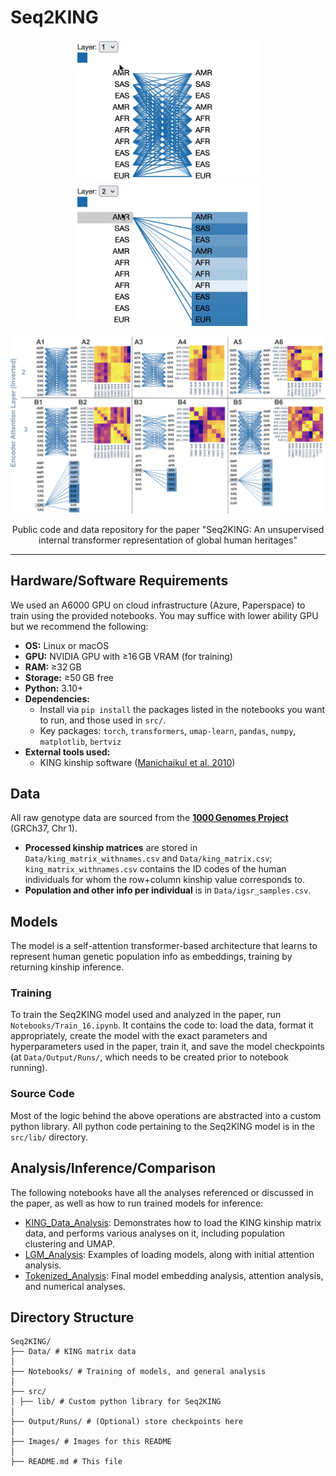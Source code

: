 # Seq2KING

<p float="left" align="middle">
  <img src="Images/example_layer1.gif" width="300" />
  <img src="Images/example_layer2.gif" width="300" />
</p>


![Inverted self-attention layer weights](Images/Attention_bert_inverted.png)

<p align="middle">
Public code and data repository for the paper "Seq2KING: An unsupervised internal transformer representation of global human heritages"
</p>

---

## Hardware/Software Requirements

We used an A6000 GPU on cloud infrastructure (Azure, Paperspace) to train using the provided notebooks. You may suffice with lower ability GPU but we recommend the following:

- **OS:** Linux or macOS
- **GPU:** NVIDIA GPU with ≥16 GB VRAM (for training)
- **RAM:** ≥32 GB
- **Storage:** ≥50 GB free
- **Python:** 3.10+
- **Dependencies:**
  - Install via `pip install` the packages listed in the notebooks you want to run, and those used in `src/`.
  - Key packages: `torch`, `transformers`, `umap-learn`, `pandas`, `numpy`, `matplotlib`, `bertviz`
- **External tools used:**
  - KING kinship software ([Manichaikul et al. 2010](https://doi.org/10.1093/bioinformatics/btq559))

## Data

All raw genotype data are sourced from the [**1000 Genomes Project**](https://www.internationalgenome.org/) (GRCh37, Chr 1).

- **Processed kinship matrices** are stored in `Data/king_matrix_withnames.csv` and `Data/king_matrix.csv`; `king_matrix_withnames.csv` contains the ID codes of the human individuals for whom the row+column kinship value corresponds to.
- **Population and other info per individual** is in `Data/igsr_samples.csv`.

## Models

The model is a self-attention transformer-based architecture that learns to represent human genetic population info as embeddings, training by returning kinship inference.

### Training

To train the Seq2KING model used and analyzed in the paper, run `Notebooks/Train_16.ipynb`. It contains the code to: load the data, format it appropriately, create the model with the exact parameters and hyperparameters used in the paper, train it, and save the model checkpoints (at `Data/Output/Runs/`, which needs to be created prior to notebook running).

### Source Code

Most of the logic behind the above operations are abstracted into a custom python library. All python code pertaining to the Seq2KING model is in the `src/lib/` directory.

## Analysis/Inference/Comparison

The following notebooks have all the analyses referenced or discussed in the paper, as well as how to run trained models for inference:

- [KING_Data_Analysis](Notebooks/KING_Data_Analysis.ipynb): Demonstrates how to load the KING kinship matrix data, and performs various analyses on it, including population clustering and UMAP.
- [LGM_Analysis](Notebooks/LGM_Analysis.ipynb): Examples of loading models, along with initial attention analysis.
- [Tokenized_Analysis](Notebooks/Tokenized_Analysis.ipynb): Final model embedding analysis, attention analysis, and numerical analyses.

## Directory Structure

```
Seq2KING/
├── Data/ # KING matrix data
│
├── Notebooks/ # Training of models, and general analysis
│
├── src/
│ ├── lib/ # Custom python library for Seq2KING
│
├── Output/Runs/ # (Optional) store checkpoints here
│
├── Images/ # Images for this README
│
├── README.md # This file
```
